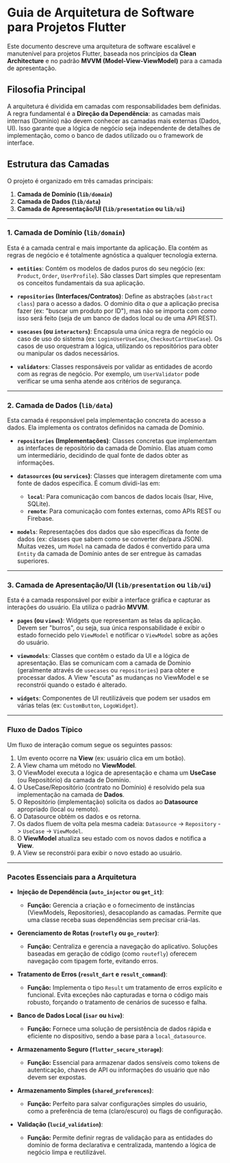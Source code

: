 # Guia de Arquitetura de Software para Projetos Flutter

Este documento descreve uma arquitetura de software escalável e manutenível para projetos Flutter, baseada nos princípios da **Clean Architecture** e no padrão **MVVM (Model-View-ViewModel)** para a camada de apresentação.

## Filosofia Principal

A arquitetura é dividida em camadas com responsabilidades bem definidas. A regra fundamental é a **Direção da Dependência**: as camadas mais internas (Domínio) não devem conhecer as camadas mais externas (Dados, UI). Isso garante que a lógica de negócio seja independente de detalhes de implementação, como o banco de dados utilizado ou o framework de interface.

## Estrutura das Camadas

O projeto é organizado em três camadas principais:

1.  **Camada de Domínio (`lib/domain`)**
2.  **Camada de Dados (`lib/data`)**
3.  **Camada de Apresentação/UI (`lib/presentation` ou `lib/ui`)**

---

### 1. Camada de Domínio (`lib/domain`)

Esta é a camada central e mais importante da aplicação. Ela contém as regras de negócio e é totalmente agnóstica a qualquer tecnologia externa.

*   **`entities`**: Contém os modelos de dados puros do seu negócio (ex: `Product`, `Order`, `UserProfile`). São classes Dart simples que representam os conceitos fundamentais da sua aplicação.

*   **`repositories` (Interfaces/Contratos)**: Define as abstrações (`abstract class`) para o acesso a dados. O domínio dita *o que* a aplicação precisa fazer (ex: "buscar um produto por ID"), mas não se importa com *como* isso será feito (seja de um banco de dados local ou de uma API REST).

*   **`usecases` (ou `interactors`)**: Encapsula uma única regra de negócio ou caso de uso do sistema (ex: `LoginUserUseCase`, `CheckoutCartUseCase`). Os casos de uso orquestram a lógica, utilizando os repositórios para obter ou manipular os dados necessários.

*   **`validators`**: Classes responsáveis por validar as entidades de acordo com as regras de negócio. Por exemplo, um `UserValidator` pode verificar se uma senha atende aos critérios de segurança.

---

### 2. Camada de Dados (`lib/data`)

Esta camada é responsável pela implementação concreta do acesso a dados. Ela implementa os contratos definidos na camada de Domínio.

*   **`repositories` (Implementações)**: Classes concretas que implementam as interfaces de repositório da camada de Domínio. Elas atuam como um intermediário, decidindo de qual fonte de dados obter as informações.

*   **`datasources` (ou `services`)**: Classes que interagem diretamente com uma fonte de dados específica. É comum dividi-las em:
    *   **`local`**: Para comunicação com bancos de dados locais (Isar, Hive, SQLite).
    *   **`remote`**: Para comunicação com fontes externas, como APIs REST ou Firebase.

*   **`models`**: Representações dos dados que são específicas da fonte de dados (ex: classes que sabem como se converter de/para JSON). Muitas vezes, um `Model` na camada de dados é convertido para uma `Entity` da camada de Domínio antes de ser entregue às camadas superiores.

---

### 3. Camada de Apresentação/UI (`lib/presentation` ou `lib/ui`)

Esta é a camada responsável por exibir a interface gráfica e capturar as interações do usuário. Ela utiliza o padrão **MVVM**.

*   **`pages` (ou `views`)**: Widgets que representam as telas da aplicação. Devem ser "burros", ou seja, sua única responsabilidade é exibir o estado fornecido pelo `ViewModel` e notificar o `ViewModel` sobre as ações do usuário.

*   **`viewmodels`**: Classes que contêm o estado da UI e a lógica de apresentação. Elas se comunicam com a camada de Domínio (geralmente através de `usecases` ou `repositories`) para obter e processar dados. A View "escuta" as mudanças no ViewModel e se reconstrói quando o estado é alterado.

*   **`widgets`**: Componentes de UI reutilizáveis que podem ser usados em várias telas (ex: `CustomButton`, `LogoWidget`).

---

### Fluxo de Dados Típico

Um fluxo de interação comum segue os seguintes passos:

1.  Um evento ocorre na **View** (ex: usuário clica em um botão).
2.  A View chama um método no **ViewModel**.
3.  O ViewModel executa a lógica de apresentação e chama um **UseCase** (ou Repositório) da camada de Domínio.
4.  O UseCase/Repositório (contrato no Domínio) é resolvido pela sua implementação na camada de **Dados**.
5.  O Repositório (implementação) solicita os dados ao **Datasource** apropriado (local ou remoto).
6.  O Datasource obtém os dados e os retorna.
7.  Os dados fluem de volta pela mesma cadeia: `Datasource` -> `Repository` -> `UseCase` -> `ViewModel`.
8.  O **ViewModel** atualiza seu estado com os novos dados e notifica a **View**.
9.  A View se reconstrói para exibir o novo estado ao usuário.

---

### Pacotes Essenciais para a Arquitetura

*   **Injeção de Dependência (`auto_injector` ou `get_it`)**:
    *   **Função:** Gerencia a criação e o fornecimento de instâncias (ViewModels, Repositories), desacoplando as camadas. Permite que uma classe receba suas dependências sem precisar criá-las.

*   **Gerenciamento de Rotas (`routefly` ou `go_router`)**:
    *   **Função:** Centraliza e gerencia a navegação do aplicativo. Soluções baseadas em geração de código (como `routefly`) oferecem navegação com tipagem forte, evitando erros.

*   **Tratamento de Erros (`result_dart` e `result_command`)**:
    *   **Função:** Implementa o tipo `Result` um tratamento de erros explícito e funcional. Evita exceções não capturadas e torna o código mais robusto, forçando o tratamento de cenários de sucesso e falha.

*   **Banco de Dados Local (`isar` ou `hive`)**:
    *   **Função:** Fornece uma solução de persistência de dados rápida e eficiente no dispositivo, sendo a base para a `local_datasource`.

*   **Armazenamento Seguro (`flutter_secure_storage`)**:
    *   **Função:** Essencial para armazenar dados sensíveis como tokens de autenticação, chaves de API ou informações do usuário que não devem ser expostas.

*   **Armazenamento Simples (`shared_preferences`)**:
    *   **Função:** Perfeito para salvar configurações simples do usuário, como a preferência de tema (claro/escuro) ou flags de configuração.

*   **Validação (`lucid_validation`)**:
    *   **Função:** Permite definir regras de validação para as entidades do domínio de forma declarativa e centralizada, mantendo a lógica de negócio limpa e reutilizável.